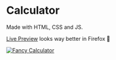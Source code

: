 # Calculator

Made with HTML, CSS and JS.

[Live Preview](https://jekplex.github.io/calculator/) looks way better in Firefox :shrug:

[![Fancy Calculator](https://i.imgur.com/DZjTHeR.png)](https://jekplex.github.io/calculator/)
